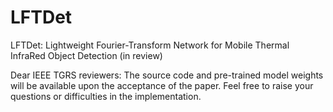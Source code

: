 # LFTDet
LFTDet: Lightweight Fourier-Transform Network for Mobile Thermal InfraRed Object Detection (in review)

Dear IEEE TGRS reviewers:
The source code and pre-trained model weights will be available upon the acceptance of the paper.
Feel free to raise your questions or difficulties in the implementation.
